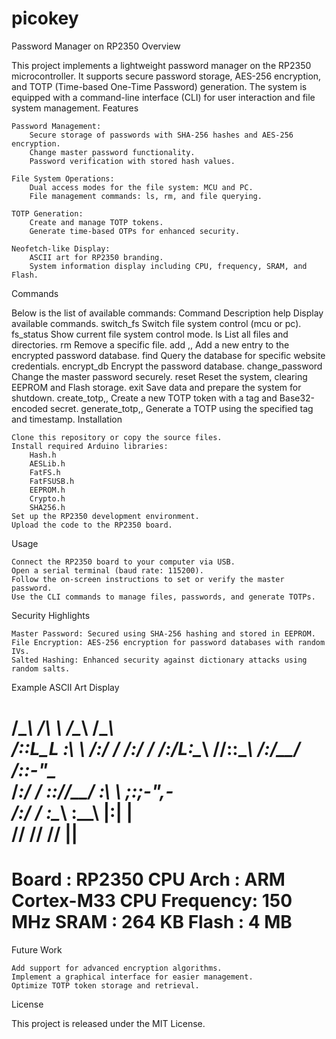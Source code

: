 # picokey
Password Manager on RP2350
Overview

This project implements a lightweight password manager on the RP2350 microcontroller. It supports secure password storage, AES-256 encryption, and TOTP (Time-based One-Time Password) generation. The system is equipped with a command-line interface (CLI) for user interaction and file system management.
Features

    Password Management:
        Secure storage of passwords with SHA-256 hashes and AES-256 encryption.
        Change master password functionality.
        Password verification with stored hash values.

    File System Operations:
        Dual access modes for the file system: MCU and PC.
        File management commands: ls, rm, and file querying.

    TOTP Generation:
        Create and manage TOTP tokens.
        Generate time-based OTPs for enhanced security.

    Neofetch-like Display:
        ASCII art for RP2350 branding.
        System information display including CPU, frequency, SRAM, and Flash.

Commands

Below is the list of available commands:
Command	Description
help	Display available commands.
switch_fs <mode>	Switch file system control (mcu or pc).
fs_status	Show current file system control mode.
ls	List all files and directories.
rm <filename>	Remove a specific file.
add <url>,<username>,<password>	Add a new entry to the encrypted password database.
find <site>	Query the database for specific website credentials.
encrypt_db	Encrypt the password database.
change_password	Change the master password securely.
reset	Reset the system, clearing EEPROM and Flash storage.
exit	Save data and prepare the system for shutdown.
create_totp,<tag>,<secret>	Create a new TOTP token with a tag and Base32-encoded secret.
generate_totp,<tag>,<timestamp>	Generate a TOTP using the specified tag and timestamp.
Installation

    Clone this repository or copy the source files.
    Install required Arduino libraries:
        Hash.h
        AESLib.h
        FatFS.h
        FatFSUSB.h
        EEPROM.h
        Crypto.h
        SHA256.h
    Set up the RP2350 development environment.
    Upload the code to the RP2350 board.

Usage

    Connect the RP2350 board to your computer via USB.
    Open a serial terminal (baud rate: 115200).
    Follow the on-screen instructions to set or verify the master password.
    Use the CLI commands to manage files, passwords, and generate TOTPs.

Security Highlights

    Master Password: Secured using SHA-256 hashing and stored in EEPROM.
    File Encryption: AES-256 encryption for password databases with random IVs.
    Salted Hashing: Enhanced security against dictionary attacks using random salts.

Example ASCII Art Display

   /\__\     /\  \     /\__\    /\__\  
  /::L_L_   _\:\  \   /:/  /   /:/ _/_ 
 /:/L:\__\ /\/::\__\ /:/__/   /::-"\__\
 \/_:/  / \::/\/__/ \:\  \   \;:;-",-  
   /:/  /   \:\__\    \:\__\   |:|  |  
   \/__/     \/__/     \/__/    \|__|  
======================================
Board        : RP2350
CPU Arch     : ARM Cortex-M33
CPU Frequency: 150 MHz
SRAM         : 264 KB
Flash        : 4 MB
======================================

Future Work

    Add support for advanced encryption algorithms.
    Implement a graphical interface for easier management.
    Optimize TOTP token storage and retrieval.

License

This project is released under the MIT License.
